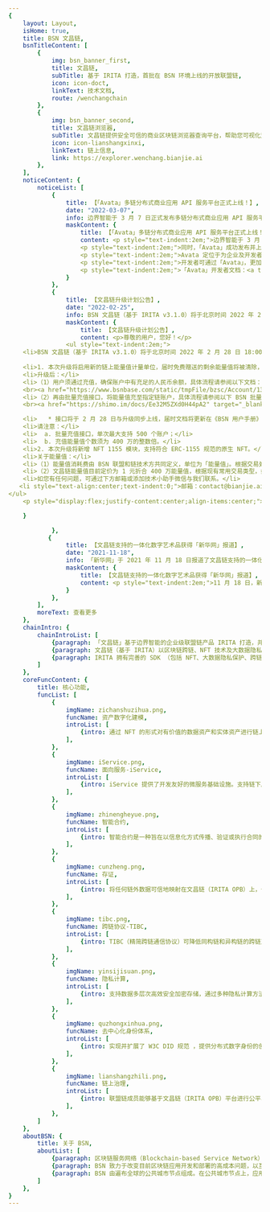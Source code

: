 ```yaml
---
{
    layout: Layout,
    isHome: true,
    title: BSN 文昌链,
    bsnTitleContent: [
        {
            img: bsn_banner_first,
            title: 文昌链,
            subTitle: 基于 IRITA 打造，首批在 BSN 环境上线的开放联盟链,
            icon: icon-doct,
            linkText: 技术文档,
            route: /wenchangchain
        },
        {
            img: bsn_banner_second,
            title: 文昌链浏览器,
            subTitle: 文昌链提供安全可信的商业区块链浏览器查询平台，帮助您可视化监控链上数据流动及状态，交易记录可信追溯。,
            icon: icon-lianshangxinxi,
            linkText: 链上信息,
            link: https://explorer.wenchang.bianjie.ai
        },
    ],
    noticeContent: {
        noticeList: [
            {
                title: 【「Avata」多链分布式商业应用 API 服务平台正式上线！】,
                date: "2022-03-07",
                info: 边界智能于 3 月 7 日正式发布多链分布式商业应用 API 服务平台「Avata」，并首发支持 BSN 文昌链（IRITA OPB）。,
                maskContent: {
                    title: 【「Avata」多链分布式商业应用 API 服务平台正式上线！】,
                    content: <p style="text-indent:2em;">边界智能于 3 月 7 日正式上线多链分布式商业应用 API 服务平台「Avata」。「Avata」可支持多元资产数字化、链上链下可信交互，为复杂异构系统跨链协作提供一键式对接，助力企业简便快捷地构建应用，将更多精力专注于业务创新与推广。</p>
                    <p style="text-indent:2em;">同时，「Avata」成功发布并上线对接 BSN-文昌链，通过 API 服务封装复杂的区块链底层交互逻辑，为应用开发者开放了首批支持 NFT/元宇宙应用场景的核心服务接口。</p>
                    <p style="text-indent:2em;">Avata 定位于为企业及开发者持续提供安全、简单、高效、鲁棒的区块链 API 服务，将始终坚持自主可控、高效易用的产品理念，不断迭代推出多链和跨链支持能力，助力生态伙伴在分布式商业应用领域持续创造价值。</p>
                    <p style="text-indent:2em;">开发者可通过「Avata」，更加自由且开放地与底层区块链系统进行交互，一键式对接，将更多精力用于关注自身业务需求的实现，而无需过多关注区块链底层系统的运行逻辑与交互规则。</p>
                    <p style="text-indent:2em;">「Avata」开发者文档：<a target="_blank" rel="noopener noreferrer" href="http://apis.avata.bianjie.ai">http://apis.avata.bianjie.ai</a></p>
                }
            },
            {
                title: 【文昌链升级计划公告】,
                date: "2022-02-25",
                info: BSN 文昌链（基于 IRITA v3.1.0）将于北京时间 2022 年 2 月 28 日 18:00 - 21:00 进行服务升级，升级期间将暂停服务使用。,
                maskContent: {
                    title: 【文昌链升级计划公告】,
                    content: <p>尊敬的用户，您好！</p>
                <ul style="text-indent:2em;">
    <li>BSN 文昌链（基于 IRITA v3.1.0）将于北京时间 2022 年 2 月 28 日 18:00 - 21:00 进行服务升级，升级期间将暂停服务使用。</li>
    
    <li>1. 本次升级将启用新的链上能量值计量单位，届时免费赠送的剩余能量值将被清除，而充值的剩余能量值可等额转移后继续使用；免费领取能量值入口、新注册链账户的初始能量值也将取消。</li>
    <li>升级后：</li>
    <li>（1）用户须通过充值，确保账户中有充足的人民币余额，具体流程请参阅以下文档：
    <br><a href="https://www.bsnbase.com/static/tmpFile/bzsc/Account/13-1.html" target="_blank" rel="noopener noreferrer">https://www.bsnbase.com/static/tmpFile/bzsc/Account/13-1.html</a></li>
    <li>（2）再由批量充值接口，将能量值充至指定链账户，具体流程请参阅以下 BSN 批量充值能量值接口文档：
    <br><a href="https://shimo.im/docs/Ee32M5ZXd0H44pA2" target="_blank" rel="noopener noreferrer">https://shimo.im/docs/Ee32M5ZXd0H44pA2</a></li>

    <li>   * 接口将于 2 月 28 日与升级同步上线，届时文档将更新在《BSN 用户手册》中。</li>
    <li>请注意：</li>
    <li>  a. 批量充值接口，单次最大支持 500 个账户；</li>
    <li>  b. 充值能量值个数须为 400 万的整数倍。</li>
    <li>2. 本次升级将新增 NFT 1155 模块，支持符合 ERC-1155 规范的原生 NFT。</li>
    <li>关于能量值：</li>
    <li>（1）能量值消耗费由 BSN 联盟和链技术方共同定义，单位为「能量值」。根据交易处理过程中消耗的算力和存储资源，将从发起交易的链账户内扣除相应的能量值；</li>
    <li>（2）文昌链能量值目前定价为 1 元折合 400 万能量值，根据现有常用交易类型，如铸造 NFT 交易单笔消耗约 20 万能量值，折合人民币约为 0.05 元，实际金额将随交易消耗的链上算力和资源量浮动。</li>
    <li>如您有任何问题，可通过下方邮箱或添加技术小助手微信与我们联系。</li>
   <li style="text-align:center;text-indent:0;">邮箱：contact@bianjie.ai</li>
</ul>
    <p style="display:flex;justify-content:center;align-items:center;"><img style="display:inline-block; max-width:140px;" alt="img" src="https://www.bianjie.ai/resources/WenChangChain/wenchang-HOME-image/Notices/wccsupport.png"/></p><p style="text-align:right;">2022 年 02 月 25 日</p>

    }

            },
           {
                title: 【文昌链支持的一体化数字艺术品获得「新华网」报道】,
                date: "2021-11-18",
                info: 「新华网」于 2021 年 11 月 18 日报道了文昌链支持的一体化数字艺术品通过「跨链」走向全球市场。,
                maskContent: {
                    title: 【文昌链支持的一体化数字艺术品获得「新华网」报道】,
                    content: <p style="text-indent:2em;">11 月 18 日，新华社旗下综合信息服务网站「新华网」的报道「看见东方艺术，聆听中国声音 一体化数字艺术品链接全球市场」引起广泛关注，报道中的跨链技术由集成 TIBC 跨链协议后的文昌链所提供。</p><p style="text-indent:2em;">边界智能支撑由知名文化机构出品的中国优秀大师水墨画复制品 IDA 完成在 BSN 文昌链上的登记确权，并依靠 TIBC 跨链协议及跨链枢纽，从 BSN 文昌链经由跨链服务枢纽与全球市场链接，实现其在全球异构区块链网络间的可信「跨链」流转，从实物流通升级为「可信数字贸易」，以区块链技术的力量，推动中国传统文化的国际化传播和优质文化艺术品的全球可信贸易。</p><ul style="text-indent:2em;list-style:disc;list-style-position:inside;"><li><a target="_blank" rel="noopener noreferrer" href="http://www.news.cn/culturepro/20211118/aee9804417884a6a9ab2354aac86d3f6/c.html">新华网报道</a></li></ul>
                }
            },
        ],
        moreText: 查看更多
    },
    chainIntro: {
        chainIntroList: [
            {paragraph: 「文昌链」基于边界智能的企业级联盟链产品 IRITA 打造，并成为首批在 BSN 环境上线，具备全生态商业服务能力的开放联盟链。},
            {paragraph: 文昌链（基于 IRITA）以区块链跨链、NFT 技术及大数据隐私保护技术为核心，安全可控、符合国密标准，支持下一代分布式商业系统。目前已有识蛛可信身份服务、魔卡 NFT 管理平台、电子证照系统、一体化数字艺术品登记服务平台、建党百年送祝福微信小程序等多种行业应用在文昌链上线运营。},
            {paragraph: IRITA 拥有完善的 SDK （包括 NFT、大数据隐私保护、跨链服务调用等模块）及运维工具支持，在性能、安全可靠性、认证及权限、可维护性、可扩展性和运维监控等多方面都满足企业级应用需求，为实体经济提供基于区块链信任机器的价值赋能。},
        ]
    },
    coreFuncContent: {
        title: 核心功能,
        funcList: [
            {
                imgName: zichanshuzihua.png,
                funcName: 资产数字化建模,
                introList: [
                    {intro: 通过 NFT 的形式对有价值的数据资产和实体资产进行链上数字化建模，将其转化为区块链数字化资产并实现可信流转与交换，充分挖掘其未来价值。}
                ],
            },
            {
                imgName: iService.png,
                funcName: 面向服务-iService,
                introList: [
                    {intro: iService 提供了开发友好的微服务基础设施。支持链下服务从定义、绑定（服务提供方注册）、调用到治理的全生命周期管理。iService 可以非常方便地支持对传统商业系统的集成，实现多方协作，链上链下业务流高效集成。}
                ],
            },
            {
                imgName: zhinengheyue.png,
                funcName: 智能合约,
                introList: [
                    {intro: 智能合约是一种旨在以信息化方式传播、验证或执行合同的计算机协议，是对区块链功能的一种可定制化的扩展。文昌链目前支持基于 EVM 智能合约的 Solidity 语言。}
                ],
            },
            {
                imgName: cunzheng.png,
                funcName: 存证,
                introList: [
                    {intro: 将任何链外数据可信地映射在文昌链（IRITA OPB）上，作为对原始数据的证明。其可信性是通过密码学算法与区块链的安全性来保证的。}
                ],
            },
            {
                imgName: tibc.png,
                funcName: 跨链协议-TIBC,
                introList: [
                    {intro: TIBC（精简跨链通信协议）可降低同构链和异构链的跨链对接复杂度，更易于跨链能力的扩展，以支持跨链 NFT、跨链智能合约、跨链服务等应用的跨链互操作。}
                ],
            },
            {
                imgName: yinsijisuan.png,
                funcName: 隐私计算,
                introList: [
                    {intro: 支持数据多层次高效安全加密存储，通过多种隐私计算方法，保护各方数据所有权和隐私，支持多方协作时原始数据不出门 ，实现数据可用不可见的价值流通}
                ],
            },
            {
                imgName: quzhongxinhua.png,
                funcName: 去中心化身份体系,
                introList: [
                    {intro: 实现并扩展了 W3C DID 规范 ，提供分布式数字身份的创建、更新、查询、验证和管理等一整套功能，实现更规范化地管理和保护实体数据隐私及授权，同时保证信息流转的真实性和效率。}
                ],
            },
            {
                imgName: lianshangzhili.png,
                funcName: 链上治理,
                introList: [
                    {intro: 联盟链成员能够基于文昌链（IRITA OPB）平台进行公平、透明以及可追溯的可信交互与业务协作，共同参与链上治理。}
                ],
            },
        ]
    },
    aboutBSN: {
        title: 关于 BSN,
        aboutList: [
            {paragraph: 区块链服务网络（Blockchain-based Service Network）（简称 “BSN”）是一个跨云服务、跨门户、跨底层框架，用于部署和运行区块链应用的全球性公共基础设施网络，由国家信息中心、中国移动通信集团公司、中国银联股份有限公司、北京红枣科技有限公司共同发起。},
            {paragraph: BSN 致力于改变目前区块链应用开发和部署的高成本问题，以互联网理念为开发者提供公共区块链资源环境，极大降低区块链应用的开发、部署、运维、互通和监管成本，从而使区块链技术得到快速普及和发展。},
            {paragraph: BSN 由遍布全球的公共城市节点组成。在公共城市节点上，应用发布方和使用方可以使用统一身份证书发布、管理和加入不限数量的区块链应用，不再需要建设独立的区块链运行环境。},
        ]
    },
}
---
```


